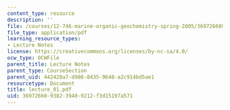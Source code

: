 ```yaml
---
content_type: resource
description: ''
file: /courses/12-746-marine-organic-geochemistry-spring-2005/36972660938239409212f3d15197a571_lecture_01.pdf
file_type: application/pdf
learning_resource_types:
- Lecture Notes
license: https://creativecommons.org/licenses/by-nc-sa/4.0/
ocw_type: OCWFile
parent_title: Lecture Notes
parent_type: CourseSection
parent_uid: 442428a7-d986-8435-9648-a2c914bd5ae1
resourcetype: Document
title: lecture_01.pdf
uid: 36972660-9382-3940-9212-f3d15197a571
---
```

